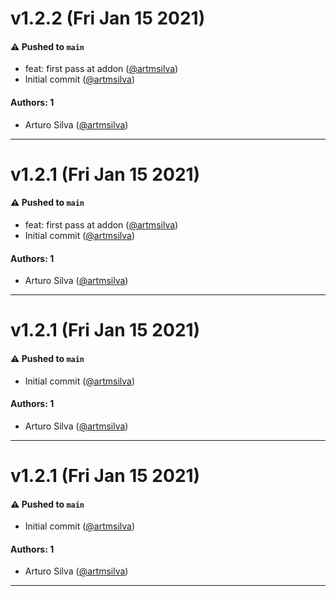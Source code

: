 # v1.2.2 (Fri Jan 15 2021)

#### ⚠️ Pushed to `main`

- feat: first pass at addon ([@artmsilva](https://github.com/artmsilva))
- Initial commit ([@artmsilva](https://github.com/artmsilva))

#### Authors: 1

- Arturo Silva ([@artmsilva](https://github.com/artmsilva))

---

# v1.2.1 (Fri Jan 15 2021)

#### ⚠️ Pushed to `main`

- feat: first pass at addon ([@artmsilva](https://github.com/artmsilva))
- Initial commit ([@artmsilva](https://github.com/artmsilva))

#### Authors: 1

- Arturo Silva ([@artmsilva](https://github.com/artmsilva))

---

# v1.2.1 (Fri Jan 15 2021)

#### ⚠️ Pushed to `main`

- Initial commit ([@artmsilva](https://github.com/artmsilva))

#### Authors: 1

- Arturo Silva ([@artmsilva](https://github.com/artmsilva))

---

# v1.2.1 (Fri Jan 15 2021)

#### ⚠️ Pushed to `main`

- Initial commit ([@artmsilva](https://github.com/artmsilva))

#### Authors: 1

- Arturo Silva ([@artmsilva](https://github.com/artmsilva))

---

